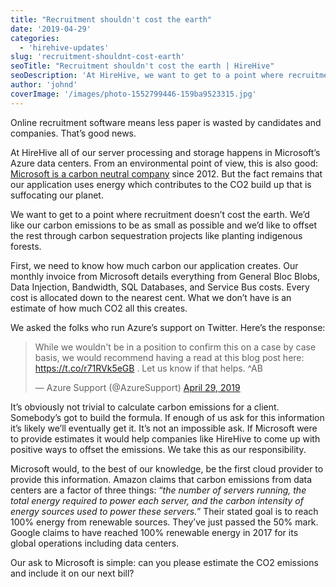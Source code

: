```yaml
---
title: "Recruitment shouldn't cost the earth"
date: '2019-04-29'
categories:
  - 'hirehive-updates'
slug: 'recruitment-shouldnt-cost-earth'
seoTitle: "Recruitment shouldn't cost the earth | HireHive"
seoDescription: 'At HireHive, we want to get to a point where recruitment doesn’t cost the earth. Here is our question to Microsoft to help us in this journey.'
author: 'johnd'
coverImage: '/images/photo-1552799446-159ba9523315.jpg'
---
```


Online recruitment software means less paper is wasted by candidates and companies. That’s good news.

At HireHive all of our server processing and storage happens in Microsoft’s Azure data centers. From an environmental point of view, this is also good: [Microsoft is a carbon neutral company](https://www.microsoft.com/en-us/environment/carbon) since 2012. But the fact remains that our application uses energy which contributes to the CO2 build up that is suffocating our planet.

We want to get to a point where recruitment doesn’t cost the earth. We’d like our carbon emissions to be as small as possible and we’d like to offset the rest through carbon sequestration projects like planting indigenous forests.

First, we need to know how much carbon our application creates. Our monthly invoice from Microsoft details everything from General Bloc Blobs, Data Injection, Bandwidth, SQL Databases, and Service Bus costs. Every cost is allocated down to the nearest cent. What we don’t have is an estimate of how much CO2 all this creates.

We asked the folks who run Azure’s support on Twitter. Here’s the response:

<blockquote class="twitter-tweet"><p dir="ltr" lang="en">While we wouldn't be in a position to confirm this on a case by case basis, we would recommend having a read at this blog post here: <a href="https://t.co/r71RVk5eGB">https://t.co/r71RVk5eGB</a> . Let us know if that helps. ^AB</p><p>— Azure Support (@AzureSupport) <a href="https://twitter.com/AzureSupport/status/1122769363680014336?ref_src=twsrc%5Etfw">April 29, 2019</a></p></blockquote>

It’s obviously not trivial to calculate carbon emissions for a client. Somebody’s got to build the formula. If enough of us ask for this information it’s likely we’ll eventually get it. It’s not an impossible ask. If Microsoft were to provide estimates it would help companies like HireHive to come up with positive ways to offset the emissions. We take this as our responsibility.

Microsoft would, to the best of our knowledge, be the first cloud provider to provide this information. Amazon claims that carbon emissions from data centers are a factor of three things: “_the number of servers running, the total energy required to power each server, and the carbon intensity of energy sources used to power these servers._” Their stated goal is to reach 100% energy from renewable sources. They’ve just passed the 50% mark. Google claims to have reached 100% renewable energy in 2017 for its global operations including data centers.

Our ask to Microsoft is simple: can you please estimate the CO2 emissions and include it on our next bill?
